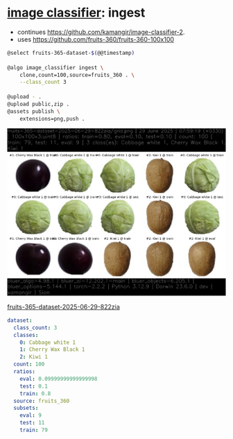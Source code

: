 # [image classifier](./image-classifier.md): ingest

- continues https://github.com/kamangir/image-classifier-2.
- uses https://github.com/fruits-360/fruits-360-100x100

```bash
@select fruits-365-dataset-$(@@timestamp)

@algo image_classifier ingest \
    clone,count=100,source=fruits_360 . \
    --class_count 3

@upload - .
@upload public,zip .
@assets publish \
    extensions=png,push .
```


![image](https://github.com/kamangir/assets/blob/main/fruits-365-dataset-2025-06-29-822zia/grid.png?raw=true)

[fruits-365-dataset-2025-06-29-822zia](https://kamangir-public.s3.ir-thr-at1.arvanstorage.ir/fruits-365-dataset-2025-06-29-822zia.tar.gz)

```yaml
dataset:
  class_count: 3
  classes:
    0: Cabbage white 1
    1: Cherry Wax Black 1
    2: Kiwi 1
  count: 100
  ratios:
    eval: 0.09999999999999998
    test: 0.1
    train: 0.8
  source: fruits_360
  subsets:
    eval: 9
    test: 11
    train: 79

```
